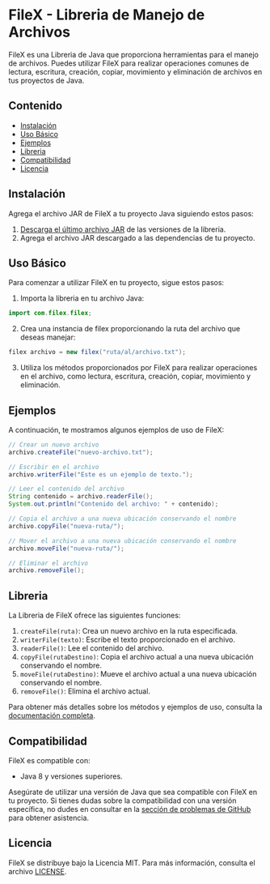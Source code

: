 # FileX - Libreria de Manejo de Archivos

FileX es una Libreria de Java que proporciona herramientas para el manejo de archivos. Puedes utilizar FileX para realizar operaciones comunes de lectura, escritura, creación, copiar, movimiento y eliminación de archivos en tus proyectos de Java.

## Contenido
- [Instalación](#instalación)
- [Uso Básico](#uso-básico)
- [Ejemplos](#ejemplos)
- [Libreria](#libreria)
- [Compatibilidad](#compatibilidad)
- [Licencia](#licencia)

## Instalación

Agrega el archivo JAR de FileX a tu proyecto Java siguiendo estos pasos:

1. [Descarga el último archivo JAR](#) de las versiones de la libreria.
2. Agrega el archivo JAR descargado a las dependencias de tu proyecto.

## Uso Básico

Para comenzar a utilizar FileX en tu proyecto, sigue estos pasos:

1. Importa la libreria en tu archivo Java:

```java
import com.filex.filex;
```

2. Crea una instancia de filex proporcionando la ruta del archivo que deseas manejar:
```java
filex archivo = new filex("ruta/al/archivo.txt");
```

3. Utiliza los métodos proporcionados por FileX para realizar operaciones en el archivo, como lectura, escritura, creación, copiar, movimiento y eliminación.

## Ejemplos
A continuación, te mostramos algunos ejemplos de uso de FileX:
```java
// Crear un nuevo archivo
archivo.createFile("nuevo-archivo.txt");

// Escribir en el archivo
archivo.writerFile("Este es un ejemplo de texto.");

// Leer el contenido del archivo
String contenido = archivo.readerFile();
System.out.println("Contenido del archivo: " + contenido);

// Copia el archivo a una nueva ubicación conservando el nombre
archivo.copyFile("nueva-ruta/");

// Mover el archivo a una nueva ubicación conservando el nombre
archivo.moveFile("nueva-ruta/");

// Eliminar el archivo
archivo.removeFile();
```
## Libreria
La Libreria de FileX ofrece las siguientes funciones:

1. `createFile(ruta)`: Crea un nuevo archivo en la ruta especificada.
2. `writerFile(texto)`: Escribe el texto proporcionado en el archivo.
3. `readerFile()`: Lee el contenido del archivo.
4. `copyFile(rutaDestino)`: Copia el archivo actual a una nueva ubicación conservando el nombre.
5. `moveFile(rutaDestino)`: Mueve el archivo actual a una nueva ubicación conservando el nombre.
6. `removeFile()`: Elimina el archivo actual.

Para obtener más detalles sobre los métodos y ejemplos de uso, consulta la [documentación completa](https://github.com/GarcesSebastian/library-FileX/tree/main/docs).

## Compatibilidad

FileX es compatible con:

- Java 8 y versiones superiores.

Asegúrate de utilizar una versión de Java que sea compatible con FileX en tu proyecto. Si tienes dudas sobre la compatibilidad con una versión específica, no dudes en consultar en la [sección de problemas de GitHub](https://github.com/GarcesSebastian/library-FileX/issues) para obtener asistencia.

## Licencia
FileX se distribuye bajo la Licencia MIT. Para más información, consulta el archivo [LICENSE](https://github.com/GarcesSebastian/library-FileX/blob/main/LICENSE.txt).
